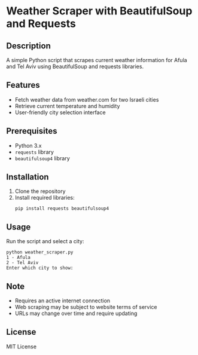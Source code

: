 # Weather Scraper with BeautifulSoup and Requests

## Description
A simple Python script that scrapes current weather information for Afula and Tel Aviv using BeautifulSoup and requests libraries.

## Features
- Fetch weather data from weather.com for two Israeli cities
- Retrieve current temperature and humidity 
- User-friendly city selection interface

## Prerequisites
- Python 3.x
- `requests` library
- `beautifulsoup4` library

## Installation
1. Clone the repository
2. Install required libraries:
   ```
   pip install requests beautifulsoup4
   ```

## Usage
Run the script and select a city:
```
python weather_scraper.py
1 - Afula
2 - Tel Aviv
Enter which city to show:
```

## Note
- Requires an active internet connection
- Web scraping may be subject to website terms of service
- URLs may change over time and require updating

## License
MIT License
